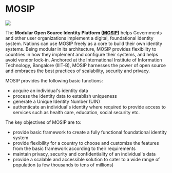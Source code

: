 # MOSIP

![](_images/mosip_logo.png)


The **Modular Open Source Identity Platform ([MOSIP](https://mosip.io))** helps Governments and other user organizations implement a digital, foundational identity system.  Nations can use MOSIP freely as a core to build their own identity systems.  Being modular in its architecture, MOSIP provides flexibility to countries in how they implement and configure their systems, and helps avoid vendor lock-in.  Anchored at the International Institute of Information Technology, Bangalore (IIIT-B), MOSIP harnesses the power of open source and embraces the best practices of scalability, security and privacy.

MOSIP provides the following basic functions:
* acquire an individual's identity data
* process the identity data to establish uniqueness
* generate a Unique Identity Number (UIN)
* authenticate an individual's identity where required to provide access to services such as health care, education, social security etc.

The key objectives of MOSIP are to:
* provide basic framework to create a fully functional foundational identity system
* provide flexibility for a country to choose and customize the features from the basic framework according to their requirements
* maintain privacy, security and confidentiality of an individual's data
* provide a scalable and accessible solution to cater to a wide range of population (a few thousands to tens of millions)


